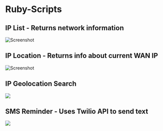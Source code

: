 # Ruby-Scripts

## IP List - Returns network information
![Screenshot](http://i.imgur.com/TNVpLNr.png)

## IP Location - Returns info about current WAN IP
![Screenshot](http://i.imgur.com/C7YdZaF.png)

## IP Geolocation Search
![](https://media.giphy.com/media/l1BgSVMNupjCWKXqo/giphy.gif)

## SMS Reminder - Uses Twilio API to send text
![](https://media.giphy.com/media/xUA7aU8RSHNsWMus5a/giphy.gif)